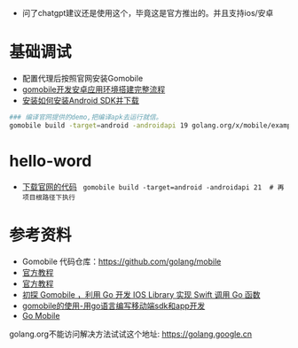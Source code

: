 - 问了chatgpt建议还是使用这个，毕竟这是官方推出的。并且支持ios/安卓

# 基础调试
- 配置代理后按照官网安装Gomobile
- [gomobile开发安卓应用环境搭建完整流程](https://backend.devrank.cn/traffic-information/7242268464596158501)
- [安装如何安装Android SDK并下载](https://www.rstk.cn/news/47443.html?action=onClick)
```bash
### 编译官网提供的demo,把编译apk去运行就信。
gomobile build -target=android -androidapi 19 golang.org/x/mobile/example/basic
```

# hello-word
- [下载官网的代码](https://pkg.go.dev/golang.org/x/mobile/example/basic)
` gomobile build -target=android -androidapi 21  # 再项目根路径下执行`

# 参考资料

- Gomobile 代码仓库：https://github.com/golang/mobile
- [官方教程](https://golang.org/wiki/Mobile)
- [官方教程](https://github.com/golang/go/wiki/Mobile)
- [初探 Gomobile ，利用 Go 开发 IOS Library 实现 Swift 调用 Go 函数](https://bin.zmide.com/?p=1047)
- [gomobile的使用-用go语言编写移动端sdk和app开发](https://blog.csdn.net/u012491783/article/details/79721098)
- [Go Mobile](https://zhuanlan.zhihu.com/p/583826268)

golang.org不能访问解决方法试试这个地址:  https://golang.google.cn